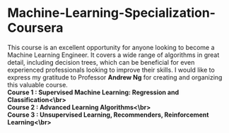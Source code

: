 # Machine-Learning-Specialization-Coursera
This course is an excellent opportunity for anyone looking to become a Machine Learning Engineer. It covers a wide range of algorithms in great detail, including decision trees, which can be beneficial for even experienced professionals looking to improve their skills. I would like to express my gratitude to Professor **Andrew Ng** for creating and organizing this valuable course.
**<br>Course 1 : Supervised Machine Learning: Regression and Classification<\br>
<br>Course 2 : Advanced Learning Algorithms<\br>
<br>Course 3 : Unsupervised Learning, Recommenders, Reinforcement Learning<\br>**
